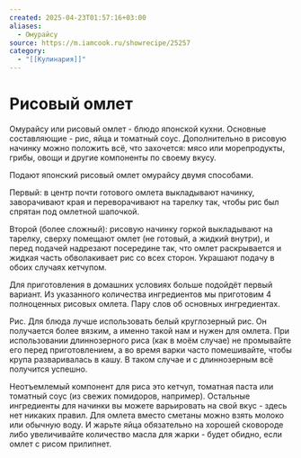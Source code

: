 ```yaml
---
created: 2025-04-23T01:57:16+03:00
aliases:
  - Омурайсу
source: https://m.iamcook.ru/showrecipe/25257
category:
  - "[[Кулинария]]"
---
```


# Рисовый омлет

Омурайсу или рисовый омлет - блюдо японской кухни. Основные составляющие - рис, яйца и томатный соус. Дополнительно в рисовую начинку можно положить всё, что захочется: мясо или морепродукты, грибы, овощи и другие компоненты по своему вкусу.

Подают японский рисовый омлет омурайсу двумя способами.

Первый: в центр почти готового омлета выкладывают начинку, заворачивают края и переворачивают на тарелку так, чтобы рис был спрятан под омлетной шапочкой.

Второй (более сложный): рисовую начинку горкой выкладывают на тарелку, сверху помещают омлет (не готовый, а жидкий внутри), и перед подачей надрезают посередине так, что омлет раскрывается и жидкая часть обволакивает рис со всех сторон. Украшают подачу в обоих случаях кетчупом.

Для приготовления в домашних условиях больше подойдёт первый вариант. Из указанного количества ингредиентов мы приготовим 4 полноценных рисовых омлета. Пару слов об основных ингредиентах.

Рис. Для блюда лучше использовать белый круглозерный рис. Он получается более вязким, а именно такой нам и нужен для омлета. При использовании длиннозерного риса (как в моём случае) не промывайте его перед приготовлением, а во время варки часто помешивайте, чтобы крупа разваривалась в кашу. В таком случае и с длиннозерным всё получится успешно.

Неотъемлемый компонент для риса это кетчуп, томатная паста или томатный соус (из свежих помидоров, например). Остальные ингредиенты для начинки вы можете варьировать на свой вкус - здесь нет никаких правил. Для омлета вместо сметаны можно взять молоко или обычную воду. И жарьте яйца обязательно на хорошей сковороде либо увеличивайте количество масла для жарки - будет обидно, если омлет с рисом прилипнет.
